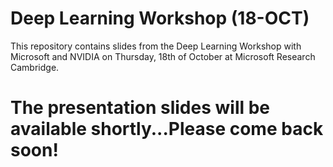 # Deep Learning Workshop (18-OCT)
This repository contains slides from the Deep Learning Workshop with Microsoft and NVIDIA on Thursday, 18th of October at Microsoft Research Cambridge. 

# The presentation slides will be available shortly...Please come back soon!
